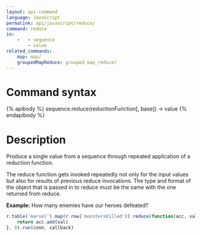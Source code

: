```yaml
---
layout: api-command 
language: JavaScript
permalink: api/javascript/reduce/
command: reduce 
io:
    -   - sequence
        - value
related_commands:
    map: map/
    groupedMapReduce: grouped_map_reduce/
---
```


# Command syntax #

{% apibody %}
sequence.reduce(reductionFunction[, base]) &rarr; value
{% endapibody %}

# Description #

Produce a single value from a sequence through repeated application of a reduction
function.

The reduce function gets invoked repeatedly not only for the input values but also for
results of previous reduce invocations. The type and format of the object that is passed
in to reduce must be the same with the one returned from reduce.

__Example:__ How many enemies have our heroes defeated?

```js
r.table('marvel').map(r.row('monstersKilled')).reduce(function(acc, val) {
    return acc.add(val)
}, 0).run(conn, callback)
```
